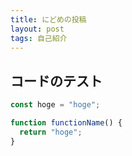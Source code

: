 ```yaml
---
title: にどめの投稿
layout: post
tags: 自己紹介
---
```


## コードのテスト

```js
const hoge = "hoge";

function functionName() {
  return "hoge";
}
```
